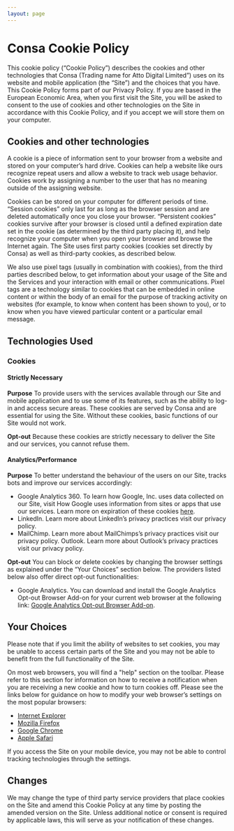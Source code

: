 ```yaml
---
layout: page
---
```


# Consa Cookie Policy

This cookie policy (“Cookie Policy”) describes the cookies and other technologies that Consa (Trading name for Atto Digital Limited”) uses on its website and mobile application (the “Site”) and the choices that you have. This Cookie Policy forms part of our Privacy Policy.
If you are based in the European Economic Area, when you first visit the Site, you will be asked to consent to the use of cookies and other technologies on the Site in accordance with this Cookie Policy, and if you accept we will store them on your computer.

## Cookies and other technologies

A cookie is a piece of information sent to your browser from a website and stored on your computer’s hard drive. Cookies can help a website like ours recognize repeat users and allow a website to track web usage behavior. Cookies work by assigning a number to the user that has no meaning outside of the assigning website.

Cookies can be stored on your computer for different periods of time. “Session cookies” only last for as long as the browser session and are deleted automatically once you close your browser. “Persistent cookies” cookies survive after your browser is closed until a defined expiration date set in the cookie (as determined by the third party placing it), and help recognize your computer when you open your browser and browse the Internet again. The Site uses first party cookies (cookies set directly by Consa) as well as third-party cookies, as described below.

We also use pixel tags (usually in combination with cookies), from the third parties described below, to get information about your usage of the Site and the Services and your interaction with email or other communications. Pixel tags are a technology similar to cookies that can be embedded in online content or within the body of an email for the purpose of tracking activity on websites (for example, to know when content has been shown to you), or to know when you have viewed particular content or a particular email message.

## Technologies Used

### Cookies

#### Strictly Necessary

**Purpose**
To provide users with the services available through our Site and mobile application and to use some of its features, such as the ability to log-in and access secure areas. These cookies are served by Consa and are essential for using the Site. Without these cookies, basic functions of our Site would not work.

**Opt-out**
Because these cookies are strictly necessary to deliver the Site and our services, you cannot refuse them.

#### Analytics/Performance

**Purpose**
To better understand the behaviour of the users on our Site, tracks bots and improve our services accordingly:

- Google Analytics 360. To learn how Google, Inc. uses data collected on our Site, visit How Google uses information from sites or apps that use our services. Learn more on expiration of these cookies [here](https://developers.google.com/analytics/devguides/collection/analyticsjs/cookie-usage).
- LinkedIn. Learn more about LinkedIn’s privacy practices visit our privacy policy.
- MailChimp. Learn more about MailChimps’s privacy practices visit our privacy policy.
  Outlook. Learn more about Outlook’s privacy practices visit our privacy policy.

**Opt-out**
You can block or delete cookies by changing the browser settings as explained under the “Your Choices” section below.
The providers listed below also offer direct opt-out functionalities:

- Google Analytics. You can download and install the Google Analytics Opt-out Browser Add-on for your current web browser at the following link: [Google Analytics Opt-out Browser Add-on](https://tools.google.com/dlpage/gaoptout?hl=en).

## Your Choices

Please note that if you limit the ability of websites to set cookies, you may be unable to access certain parts of the Site and you may not be able to benefit from the full functionality of the Site.

On most web browsers, you will find a "help" section on the toolbar. Please refer to this section for information on how to receive a notification when you are receiving a new cookie and how to turn cookies off. Please see the links below for guidance on how to modify your web browser’s settings on the most popular browsers:

- [Internet Explorer](https://support.microsoft.com/en-us/help/17442/windows-internet-explorer-delete-manage-cookies#ie=ie-11)
- [Mozilla Firefox](https://support.mozilla.org/en-US/kb/enable-and-disable-cookies-website-preferences?esab=a&s=cookies&r=6&as=s)
- [Google Chrome](https://support.google.com/accounts/answer/61416?hl=en)
- [Apple Safari](https://support.apple.com/guide/safari/sfri11471/mac)

If you access the Site on your mobile device, you may not be able to control tracking technologies through the settings.

## Changes

We may change the type of third party service providers that place cookies on the Site and amend this Cookie Policy at any time by posting the amended version on the Site. Unless additional notice or consent is required by applicable laws, this will serve as your notification of these changes.
